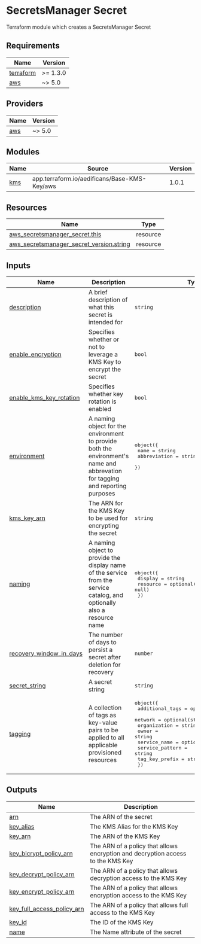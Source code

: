# SecretsManager Secret

Terraform module which creates a SecretsManager Secret

<!-- BEGIN_TF_DOCS -->
## Requirements

| Name | Version |
|------|---------|
| <a name="requirement_terraform"></a> [terraform](#requirement\_terraform) | >= 1.3.0 |
| <a name="requirement_aws"></a> [aws](#requirement\_aws) | ~> 5.0 |

## Providers

| Name | Version |
|------|---------|
| <a name="provider_aws"></a> [aws](#provider\_aws) | ~> 5.0 |

## Modules

| Name | Source | Version |
|------|--------|---------|
| <a name="module_kms"></a> [kms](#module\_kms) | app.terraform.io/aedificans/Base-KMS-Key/aws | 1.0.1 |

## Resources

| Name | Type |
|------|------|
| [aws_secretsmanager_secret.this](https://registry.terraform.io/providers/hashicorp/aws/latest/docs/resources/secretsmanager_secret) | resource |
| [aws_secretsmanager_secret_version.string](https://registry.terraform.io/providers/hashicorp/aws/latest/docs/resources/secretsmanager_secret_version) | resource |

## Inputs

| Name | Description | Type | Default | Required |
|------|-------------|------|---------|:--------:|
| <a name="input_description"></a> [description](#input\_description) | A brief description of what this secret is intended for | `string` | n/a | yes |
| <a name="input_enable_encryption"></a> [enable\_encryption](#input\_enable\_encryption) | Specifies whether or not to leverage a KMS Key to encrypt the secret | `bool` | `true` | no |
| <a name="input_enable_kms_key_rotation"></a> [enable\_kms\_key\_rotation](#input\_enable\_kms\_key\_rotation) | Specifies whether key rotation is enabled | `bool` | `true` | no |
| <a name="input_environment"></a> [environment](#input\_environment) | A naming object for the environment to provide both the environment's name and abbrevation for tagging and reporting purposes | <pre>object({<br>    name         = string<br>    abbreviation = string<br>  })</pre> | `null` | no |
| <a name="input_kms_key_arn"></a> [kms\_key\_arn](#input\_kms\_key\_arn) | The ARN for the KMS Key to be used for encrypting the secret | `string` | `null` | no |
| <a name="input_naming"></a> [naming](#input\_naming) | A naming object to provide the display name of the service from the service catalog, and optionally also a resource name | <pre>object({<br>    display  = string<br>    resource = optional(string, null)<br>  })</pre> | n/a | yes |
| <a name="input_recovery_window_in_days"></a> [recovery\_window\_in\_days](#input\_recovery\_window\_in\_days) | The number of days to persist a secret after deletion for recovery | `number` | `0` | no |
| <a name="input_secret_string"></a> [secret\_string](#input\_secret\_string) | A secret string | `string` | `null` | no |
| <a name="input_tagging"></a> [tagging](#input\_tagging) | A collection of tags as key-value pairs to be applied to all applicable provisioned resources | <pre>object({<br>    additional_tags = optional(map(any), {})<br>    network         = optional(string, null)<br>    organization    = string<br>    owner           = string<br>    service_name    = optional(string, null)<br>    service_pattern = string<br>    tag_key_prefix  = string<br>  })</pre> | n/a | yes |

## Outputs

| Name | Description |
|------|-------------|
| <a name="output_arn"></a> [arn](#output\_arn) | The ARN of the secret |
| <a name="output_key_alias"></a> [key\_alias](#output\_key\_alias) | The KMS Alias for the KMS Key |
| <a name="output_key_arn"></a> [key\_arn](#output\_key\_arn) | The ARN of the KMS Key |
| <a name="output_key_bicrypt_policy_arn"></a> [key\_bicrypt\_policy\_arn](#output\_key\_bicrypt\_policy\_arn) | The ARN of a policy that allows encryption and decryption access to the KMS Key |
| <a name="output_key_decrypt_policy_arn"></a> [key\_decrypt\_policy\_arn](#output\_key\_decrypt\_policy\_arn) | The ARN of a policy that allows decryption access to the KMS Key |
| <a name="output_key_encrypt_policy_arn"></a> [key\_encrypt\_policy\_arn](#output\_key\_encrypt\_policy\_arn) | The ARN of a policy that allows encryption access to the KMS Key |
| <a name="output_key_full_access_policy_arn"></a> [key\_full\_access\_policy\_arn](#output\_key\_full\_access\_policy\_arn) | The ARN of a policy that allows full access to the KMS Key |
| <a name="output_key_id"></a> [key\_id](#output\_key\_id) | The ID of the KMS Key |
| <a name="output_name"></a> [name](#output\_name) | The Name attribute of the secret |
<!-- END_TF_DOCS -->
